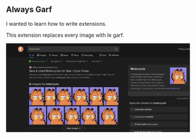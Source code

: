 ## Always Garf
I wanted to learn how to write extensions.

This extension replaces every image with le garf.

![garf example](Screenshot%20from%202024-06-17%2012-57-36.png)